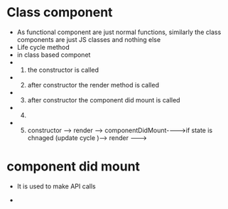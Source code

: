 # Class component 
- As functional component are just normal functions, similarly the class components are just JS classes and nothing else 
- Life cycle method 
- in class based componet 
- 1) the constructor is called 
- 2) after constructor the render method is called 
- 3) after constructor the component did mount is called 
- 4) 
- 5) constructor --> render --> componentDidMount---->if state is chnaged (update cycle )--> render --->  

# component did mount
- It is used to make API calls 

- 


